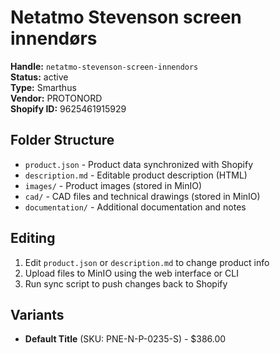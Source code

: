 # Netatmo Stevenson screen innendørs

**Handle:** `netatmo-stevenson-screen-innendors`  
**Status:** active  
**Type:** Smarthus  
**Vendor:** PROTONORD  
**Shopify ID:** 9625461915929  

## Folder Structure

- `product.json` - Product data synchronized with Shopify
- `description.md` - Editable product description (HTML)
- `images/` - Product images (stored in MinIO)
- `cad/` - CAD files and technical drawings (stored in MinIO)
- `documentation/` - Additional documentation and notes

## Editing

1. Edit `product.json` or `description.md` to change product info
2. Upload files to MinIO using the web interface or CLI
3. Run sync script to push changes back to Shopify

## Variants

- **Default Title** (SKU: PNE-N-P-0235-S) - $386.00
